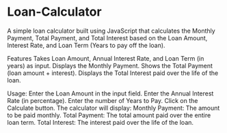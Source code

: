 # Loan-Calculator
A simple loan calculator built using JavaScript that calculates the Monthly Payment, Total Payment, and Total Interest based on the Loan Amount, Interest Rate, and Loan Term (Years to pay off the loan).

Features
Takes Loan Amount, Annual Interest Rate, and Loan Term (in years) as input.
Displays the Monthly Payment.
Shows the Total Payment (loan amount + interest).
Displays the Total Interest paid over the life of the loan.

Usage:
Enter the Loan Amount in the input field.
Enter the Annual Interest Rate (in percentage).
Enter the number of Years to Pay.
Click on the Calculate button.
The calculator will display:
Monthly Payment: The amount to be paid monthly.
Total Payment: The total amount paid over the entire loan term.
Total Interest: The interest paid over the life of the loan.
